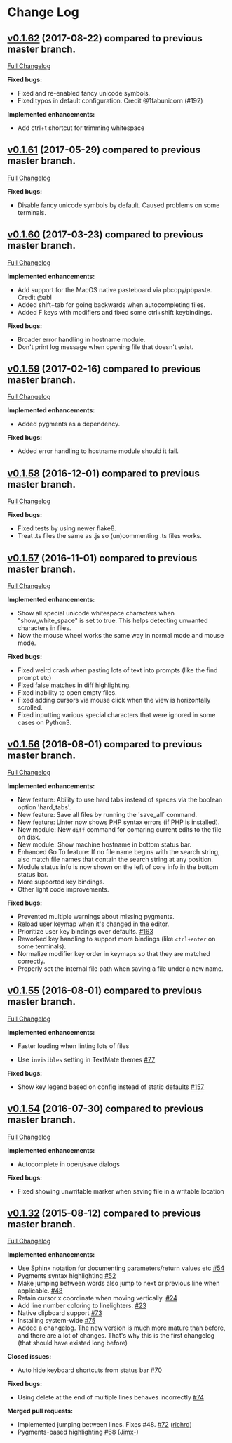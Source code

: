 Change Log
==========

## [v0.1.62](https://github.com/richrd/suplemon/tree/v0.1.62) (2017-08-22) compared to previous master branch.
[Full Changelog](https://github.com/richrd/suplemon/compare/v0.1.61...v0.1.62)

**Fixed bugs:**

- Fixed and re-enabled fancy unicode symbols.
- Fixed typos in default configuration. Credit @1fabunicorn (#192)

**Implemented enhancements:**

- Add ctrl+t shortcut for trimming whitespace


## [v0.1.61](https://github.com/richrd/suplemon/tree/v0.1.61) (2017-05-29) compared to previous master branch.
[Full Changelog](https://github.com/richrd/suplemon/compare/v0.1.60...v0.1.61)

**Fixed bugs:**

- Disable fancy unicode symbols by default. Caused problems on some terminals.


## [v0.1.60](https://github.com/richrd/suplemon/tree/v0.1.60) (2017-03-23) compared to previous master branch.
[Full Changelog](https://github.com/richrd/suplemon/compare/v0.1.59...v0.1.60)

**Implemented enhancements:**

- Add support for the MacOS native pasteboard via pbcopy/pbpaste. Credit @abl
- Added shift+tab for going backwards when autocompleting files.
- Added F keys with modifiers and fixed some ctrl+shift keybindings.

**Fixed bugs:**

- Broader error handling in hostname module.
- Don't print log message when opening file that doesn't exist.


## [v0.1.59](https://github.com/richrd/suplemon/tree/v0.1.59) (2017-02-16) compared to previous master branch.
[Full Changelog](https://github.com/richrd/suplemon/compare/v0.1.58...v0.1.59)

**Implemented enhancements:**

- Added pygments as a dependency. 


**Fixed bugs:**

- Added error handling to hostname module should it fail.


## [v0.1.58](https://github.com/richrd/suplemon/tree/v0.1.58) (2016-12-01) compared to previous master branch.
[Full Changelog](https://github.com/richrd/suplemon/compare/v0.1.57...v0.1.58)

**Fixed bugs:**

- Fixed tests by using newer flake8.
- Treat .ts files the same as .js so (un)commenting .ts files works.


## [v0.1.57](https://github.com/richrd/suplemon/tree/v0.1.57) (2016-11-01) compared to previous master branch.
[Full Changelog](https://github.com/richrd/suplemon/compare/v0.1.56...v0.1.57)

**Implemented enhancements:**
- Show all special unicode whitespace characters when "show_white_space" is set to true. This helps detecting unwanted characters in files.
- Now the mouse wheel works the same way in normal mode and mouse mode.

**Fixed bugs:**

- Fixed weird crash when pasting lots of text into prompts (like the find prompt etc)
- Fixed false matches in diff highlighting.
- Fixed inability to open empty files.
- Fixed adding cursors via mouse click when the view is horizontally scrolled.
- Fixed inputting various special characters that were ignored in some cases on Python3.


## [v0.1.56](https://github.com/richrd/suplemon/tree/v0.1.56) (2016-08-01) compared to previous master branch.
[Full Changelog](https://github.com/richrd/suplemon/compare/v0.1.55...v0.1.56)

**Implemented enhancements:**

- New feature: Ability to use hard tabs instead of spaces via the boolean option 'hard_tabs'.
- New feature: Save all files by running the ´save_all´ command.
- New feature: Linter now shows PHP syntax errors (if PHP is installed).
- New module: New `diff` command for comaring current edits to the file on disk.
- New module: Show machine hostname in bottom status bar.
- Enhanced Go To feature: If no file name begins with the search string, also match file names that contain the search string at any position.
- Module status info is now shown on the left of core info in the bottom status bar.
- More supported key bindings.
- Other light code improvements.

**Fixed bugs:**

- Prevented multiple warnings about missing pygments.
- Reload user keymap when it's changed in the editor.
- Prioritize user key bindings over defaults. [\#163](https://github.com/richrd/suplemon/issues/163)
- Reworked key handling to support more bindings (like `ctrl+enter` on some terminals).
- Normalize modifier key order in keymaps so that they are matched correctly.
- Properly set the internal file path when saving a file under a new name.

## [v0.1.55](https://github.com/richrd/suplemon/tree/v0.1.55) (2016-08-01) compared to previous master branch.
[Full Changelog](https://github.com/richrd/suplemon/compare/v0.1.54...v0.1.55)

**Implemented enhancements:**

- Faster loading when linting lots of files

- Use `invisibles` setting in TextMate themes [\#77](https://github.com/richrd/suplemon/issues/77)

**Fixed bugs:**

- Show key legend based on config instead of static defaults [\#157](https://github.com/richrd/suplemon/issues/157)


## [v0.1.54](https://github.com/richrd/suplemon/tree/v0.1.54) (2016-07-30) compared to previous master branch.
[Full Changelog](https://github.com/richrd/suplemon/compare/v0.1.53...v0.1.54)

**Implemented enhancements:**

- Autocomplete in open/save dialogs

**Fixed bugs:**

- Fixed showing unwritable marker when saving file in a writable location


## [v0.1.32](https://github.com/richrd/suplemon/tree/v0.1.32) (2015-08-12) compared to previous master branch.
[Full Changelog](https://github.com/richrd/suplemon/compare/v0.1.31...v0.1.32)

**Implemented enhancements:**

- Use Sphinx notation for documenting parameters/return values etc [\#54](https://github.com/richrd/suplemon/issues/54)
- Pygments syntax highlighting [\#52](https://github.com/richrd/suplemon/issues/52)
- Make jumping between words also jump to next or previous line when applicable. [\#48](https://github.com/richrd/suplemon/issues/48)
- Retain cursor x coordinate when moving vertically. [\#24](https://github.com/richrd/suplemon/issues/24)
- Add line number coloring to linelighters. [\#23](https://github.com/richrd/suplemon/issues/23)
- Native clipboard support [\#73](https://github.com/richrd/suplemon/issues/73)
- Installing system-wide [\#75](https://github.com/richrd/suplemon/issues/75)
- Added a changelog. The new version is much more mature than before, and there are a lot of changes. That's why this is the first changelog (that should have existed long before)

**Closed issues:**

- Auto hide keyboard shortcuts from status bar  [\#70](https://github.com/richrd/suplemon/issues/70)

**Fixed bugs:**

- Using delete at the end of multiple lines behaves incorrectly [\#74](https://github.com/richrd/suplemon/issues/74)

**Merged pull requests:**

- Implemented jumping between lines. Fixes \#48. [\#72](https://github.com/richrd/suplemon/pull/72) ([richrd](https://github.com/richrd))
- Pygments-based highlighting [\#68](https://github.com/richrd/suplemon/pull/68) ([Jimx-](https://github.com/Jimx-))
